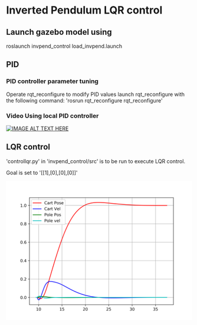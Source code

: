 # Inverted Pendulum LQR control

## Launch gazebo model using 
roslaunch invpend_control load_invpend.launch

## PID
### PID controller parameter tuning 
Operate rqt_reconfigure to modify PID values
launch rqt_reconfigure with the following command:
'rosrun rqt_reconfigure rqt_reconfigure'

### Video Using local PID controller
[![IMAGE ALT TEXT HERE](https://img.youtube.com/vi/Mm0ADOcttg8/0.jpg)](https://youtu.be/Mm0ADOcttg8)

## LQR control
'controllqr.py' in 'invpend_control/src' is to be run to execute LQR control.

Goal is set to
'[[1],[0],[0],[0]]'

![alt txt](invpend_control/scripts/plot1.png "Plot 1")


